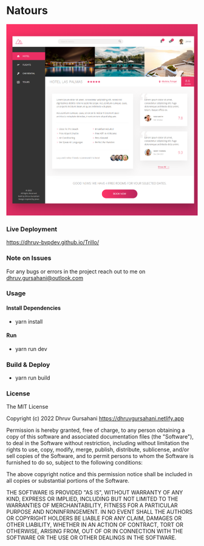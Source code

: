 # Natours

![Home Screen](/screenshots/home.png?raw=true)

### Live Deployment

https://dhruv-bvpdev.github.io/Trillo/

### Note on Issues

For any bugs or errors in the project reach out to me on dhruv.gursahani@outlook.com

### Usage

#### Install Dependencies

- yarn install

#### Run

- yarn run dev

### Build & Deploy

- yarn run build

### License

The MIT License

Copyright (c) 2022 Dhruv Gursahani https://dhruvgursahani.netlify.app

Permission is hereby granted, free of charge, to any person obtaining a copy of this software and associated documentation files (the "Software"), to deal in the Software without restriction, including without limitation the rights to use, copy, modify, merge, publish, distribute, sublicense, and/or sell copies of the Software, and to permit persons to whom the Software is furnished to do so, subject to the following conditions:

The above copyright notice and this permission notice shall be included in all copies or substantial portions of the Software.

THE SOFTWARE IS PROVIDED "AS IS", WITHOUT WARRANTY OF ANY KIND, EXPRESS OR IMPLIED, INCLUDING BUT NOT LIMITED TO THE WARRANTIES OF MERCHANTABILITY, FITNESS FOR A PARTICULAR PURPOSE AND NONINFRINGEMENT. IN NO EVENT SHALL THE AUTHORS OR COPYRIGHT HOLDERS BE LIABLE FOR ANY CLAIM, DAMAGES OR OTHER LIABILITY, WHETHER IN AN ACTION OF CONTRACT, TORT OR OTHERWISE, ARISING FROM, OUT OF OR IN CONNECTION WITH THE SOFTWARE OR THE USE OR OTHER DEALINGS IN THE SOFTWARE.
